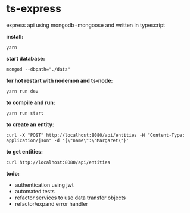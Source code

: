 # ts-express

express api using mongodb+mongoose and written in typescript

**install:**
```shell
yarn
```

**start database:**
```shell
mongod --dbpath="./data"
```

**for hot restart with nodemon and ts-node:**
```shell
yarn run dev
```

**to compile and run:**
```shell
yarn run start
```

**to create an entity:**
```shell
curl -X "POST" http://localhost:8080/api/entities -H "Content-Type: application/json" -d '{\"name\":\"Margaret\"}'
```

**to get entities:**
```shell
curl http://localhost:8080/api/entities
```

**todo:**
- authentication using jwt
- automated tests
- refactor services to use data transfer objects
- refactor/expand error handler
